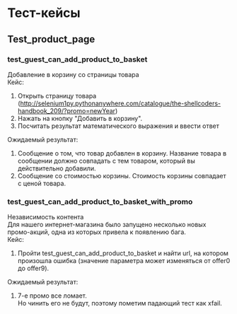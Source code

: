 # Тест-кейсы
## Test_product_page

### test_guest_can_add_product_to_basket
Добавление в корзину со страницы товара <br/>
Кейс: <br/>
1. Открыть страницу товара (http://selenium1py.pythonanywhere.com/catalogue/the-shellcoders-handbook_209/?promo=newYear)
2. Нажать на кнопку "Добавить в корзину".
3. Посчитать результат математического выражения и ввести ответ <br/>

Ожидаемый результат: <br/>
1. Сообщение о том, что товар добавлен в корзину. Название товара в сообщении должно совпадать с тем товаром, который вы действительно добавили.
2. Сообщение со стоимостью корзины. Стоимость корзины совпадает с ценой товара. 


### test_guest_can_add_product_to_basket_with_promo
Независимость контента <br/>
Для нашего интернет-магазина было запущено несколько новых промо-акций, одна из которых привела к появлению бага. <br/>
Кейс: <br/>
1. Пройти test_guest_can_add_product_to_basket и найти url, на котором произошла ошибка (значение параметра может изменяться от offer0 до offer9). <br/>

 Ожидаемый результат: <br/>
 1. 7-е промо все ломает. <br/>
 Но чинить его не будут, поэтому пометим падающий тест как xfail.

